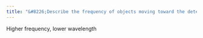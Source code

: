 ```yaml
---
title: "&#8226;Describe the frequency of objects moving toward the detector"
---
```

Higher frequency, lower wavelength

